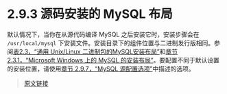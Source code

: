 # 2.9.3 源码安装的 MySQL 布局

默认情况下，当你在从源代码编译 MySQL 之后安装它时，安装步骤会在 `/usr/local/mysql` 下安装文件。安装目录下的组件位置与二进制发行版相同。参阅[表2.3，“通用 Unix/Linux 二进制包的MySQL安装布局”](/2/2.2/binary-installation.html)和[章节 2.3.1，“Microsoft Windows 上的 MySQL 的安装布局”](/2/2.3/2.3.1/windows-installation-layout.html)。要配置不同于默认设置的安装位置，请使用[章节 2.9.7，“MySQL 源配置选项”](/2/2.9/2.9.7/source-configuration-options.html)中描述的选项。

> [原文链接](https://dev.mysql.com/doc/refman/8.0/en/source-installation-layout.html)
